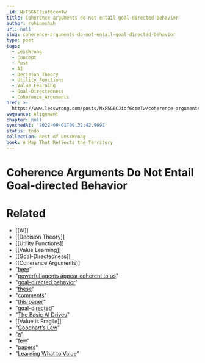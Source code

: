```yaml
---
_id: NxF5G6CJiof6cemTw
title: Coherence arguments do not entail goal-directed behavior
author: rohinmshah
url: null
slug: coherence-arguments-do-not-entail-goal-directed-behavior
type: post
tags:
  - LessWrong
  - Concept
  - Post
  - AI
  - Decision_Theory
  - Utility_Functions
  - Value_Learning
  - Goal-Directedness
  - Coherence_Arguments
href: >-
  https://www.lesswrong.com/posts/NxF5G6CJiof6cemTw/coherence-arguments-do-not-entail-goal-directed-behavior
sequence: Alignment
chapter: null
synchedAt: '2022-09-01T09:32:42.969Z'
status: todo
collection: Best of LessWrong
book: A Map That Reflects the Territory
---
```


# Coherence Arguments Do Not Entail Goal-directed Behavior


# Related

- [[AI]]
- [[Decision Theory]]
- [[Utility Functions]]
- [[Value Learning]]
- [[Goal-Directedness]]
- [[Coherence Arguments]]
- "[here](https://arbital.com/p/expected_utility_formalism/?l=7hh)"
- "[powerful agents appear coherent to us](https://arbital.com/p/optimized_agent_appears_coherent/)"
- "[goal-directed behavior](https://www.alignmentforum.org/s/4dHMdK5TLN6xcqtyc/p/DfcywmqRSkBaCB6Ma)"
- "[these](https://www.lesswrong.com/posts/DkcdXsP56g9kXyBdq/coherence-arguments-imply-a-force-for-goal-directed-behavior?commentId=LvmHoLEhKLJzBrgrZ)"
- "[comments](https://www.alignmentforum.org/posts/vphFJzK3mWA4PJKAg/coherent-behaviour-in-the-real-world-is-an-incoherent#Gu4syyKBsRSQkktkJ)"
- "[this paper](https://arxiv.org/abs/1811.07871)"
- "[goal-directed](https://www.alignmentforum.org/s/4dHMdK5TLN6xcqtyc/p/DfcywmqRSkBaCB6Ma)"
- "[The Basic AI Drives](https://selfawaresystems.files.wordpress.com/2008/01/ai_drives_final.pdf)"
- [[Value is Fragile]]
- "[Goodhart’s Law](https://en.wikipedia.org/wiki/Goodhart%27s_law)"
- "[a](https://intelligence.org/files/LearningValue.pdf)"
- "[few](http://people.idsia.ch/~ring/AGI-2011/Paper-B.pdf)"
- "[papers](https://arxiv.org/abs/1605.03142)"
- "[Learning What to Value](https://intelligence.org/files/LearningValue.pdf)"